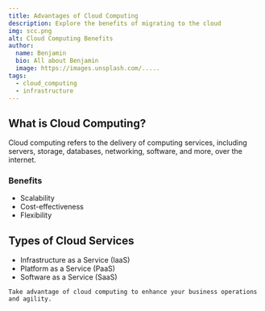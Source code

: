 ```yaml
---
title: Advantages of Cloud Computing
description: Explore the benefits of migrating to the cloud
img: scc.png
alt: Cloud Computing Benefits
author:
  name: Benjamin
  bio: All about Benjamin
  image: https://images.unsplash.com/.....
tags: 
  - cloud_computing
  - infrastructure
---
```


## What is Cloud Computing?

Cloud computing refers to the delivery of computing services, including servers, storage, databases, networking, software, and more, over the internet.

### Benefits

- Scalability
- Cost-effectiveness
- Flexibility

## Types of Cloud Services

- Infrastructure as a Service (IaaS)
- Platform as a Service (PaaS)
- Software as a Service (SaaS)

```markdown[cloud-computing-benefits.md]
Take advantage of cloud computing to enhance your business operations and agility.
```

<info-box>
  <template #info-box>
    Discover how cloud computing can transform your business.
  </template>
</info-box>